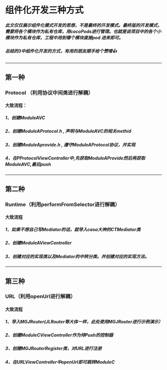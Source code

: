 
# 组件化开发三种方式

##### 此文仅仅展示组件化模式开发的思想，不是最终的开发模式。最终版的开发模式，需要将各个模块作为私有仓库，用cocoPods进行管理。也就是说项目中的各个小模块作为私有仓库，工程中用到哪个模块直接pod 进来即可。

##### 总结的3中组件化开发的方式，有用的朋友顺手给个赞喽👍
******

## 第一种

### Protocol （利用协议中间类进行解耦）

#### 大致流程：

##### 1、创建ModuleAVC
##### 2、创建ModuleAProtocol.h , 声明与ModuleAVC的相关methid
##### 3、创建ModuleAprovide.h , 遵守ModuleAProtocol协议，并实现
##### 4、在PProtocolViewController中,先获取ModuleAProvide然后再获取ModuleAVC,最后push

******

## 第二种

### Runtime（利用performFromSelector进行解耦）

#### 大致流程

##### 1、如果不想自己写Mediator的话，就导入casa大神的CTMediator类
##### 2、创建ModuleAViewController
##### 3、创建对应的实现类以及Mediator的中转分类。并创建对应的实现方法。

******

## 第三种

### URL（利用openUrl进行解耦）

#### 大致流程

##### 1、导入MGJRouter(JLRouter等大体一样，此处使用MGJRouter进行示例演示）
##### 2、创建ModuleCViewController作为待Push的控制器
##### 3、创建MGJRouterRegister类，对URL进行注册
##### 4、在URLViewController中openUrl即可跳转ModuleC